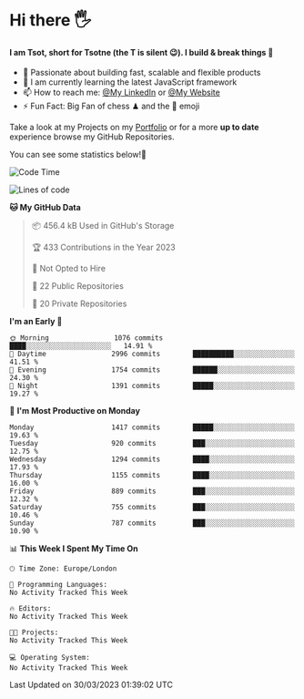 # Hi there :raised_hand_with_fingers_splayed:
#### I am Tsot, short for Tsotne (the T is silent :wink:). I build & break things :space_invader:
- :telescope: Passionate about building fast, scalable and flexible products
- :seedling: I am currently learning the latest JavaScript framework 
- :mailbox: How to reach me: [@My LinkedIn](https://www.linkedin.com/in/tsotne-gvadzabia/) or [@My Website](https://tsotne.co.uk/contact)
- :zap: Fun Fact: Big Fan of chess ♟ and the 👾 emoji

Take a look at my Projects on my [Portfolio](https://tsotne.co.uk/) or for a more **up to date** experience browse my GitHub Repositories.

You can see some statistics below!:space_invader:
<!--START_SECTION:waka-->
![Code Time](http://img.shields.io/badge/Code%20Time-761%20hrs%202%20mins-blue)

![Lines of code](https://img.shields.io/badge/From%20Hello%20World%20I%27ve%20Written-4.4%20million%20lines%20of%20code-blue)

**🐱 My GitHub Data** 

> 📦 456.4 kB Used in GitHub's Storage 
 > 
> 🏆 433 Contributions in the Year 2023
 > 
> 🚫 Not Opted to Hire
 > 
> 📜 22 Public Repositories 
 > 
> 🔑 20 Private Repositories 
 > 
**I'm an Early 🐤** 

```text
🌞 Morning                1076 commits        ████░░░░░░░░░░░░░░░░░░░░░   14.91 % 
🌆 Daytime                2996 commits        ██████████░░░░░░░░░░░░░░░   41.51 % 
🌃 Evening                1754 commits        ██████░░░░░░░░░░░░░░░░░░░   24.30 % 
🌙 Night                  1391 commits        █████░░░░░░░░░░░░░░░░░░░░   19.27 % 
```
📅 **I'm Most Productive on Monday** 

```text
Monday                   1417 commits        █████░░░░░░░░░░░░░░░░░░░░   19.63 % 
Tuesday                  920 commits         ███░░░░░░░░░░░░░░░░░░░░░░   12.75 % 
Wednesday                1294 commits        ████░░░░░░░░░░░░░░░░░░░░░   17.93 % 
Thursday                 1155 commits        ████░░░░░░░░░░░░░░░░░░░░░   16.00 % 
Friday                   889 commits         ███░░░░░░░░░░░░░░░░░░░░░░   12.32 % 
Saturday                 755 commits         ███░░░░░░░░░░░░░░░░░░░░░░   10.46 % 
Sunday                   787 commits         ███░░░░░░░░░░░░░░░░░░░░░░   10.90 % 
```


📊 **This Week I Spent My Time On** 

```text
🕑︎ Time Zone: Europe/London

💬 Programming Languages: 
No Activity Tracked This Week

🔥 Editors: 
No Activity Tracked This Week

🐱‍💻 Projects: 
No Activity Tracked This Week

💻 Operating System: 
No Activity Tracked This Week
```


 Last Updated on 30/03/2023 01:39:02 UTC
<!--END_SECTION:waka-->
